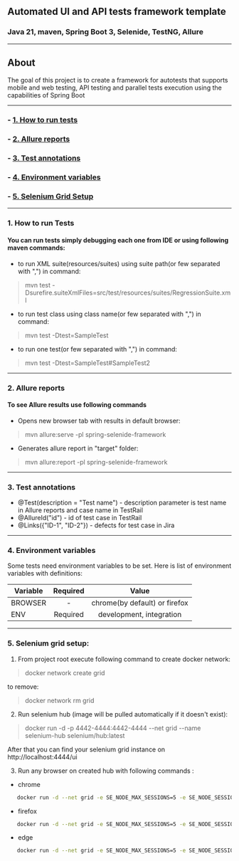 ## Automated UI and API tests framework template
### Java 21, maven, Spring Boot 3, Selenide, TestNG, Allure

----
## About

The goal of this project is to create a framework for autotests that supports mobile and web testing, API testing and parallel tests execution using the capabilities of Spring Boot

----
### - [1. How to run tests](#1-how-to-run-tests)
### - [2. Allure reports](#2-allure-reports)
### - [3. Test annotations](#3-test-annotations)
### - [4. Environment variables](#4-environment-variables)
### - [5. Selenium Grid Setup](#5-selenium-grid-setup)

----
### 1. How to run Tests
#### You can run tests simply debugging each one from IDE or using following maven commands:
- to run XML suite(resources/suites) using suite path(or few separated with ",") in command:
>mvn test -Dsurefire.suiteXmlFiles=src/test/resources/suites/RegressionSuite.xml
- to run test class using class name(or few separated with ",") in command:
>mvn test -Dtest=SampleTest
- to run one test(or few separated with ",") in command:
>mvn test -Dtest=SampleTest#SampleTest2

----

### 2. Allure reports
#### To see Allure results use following commands
- Opens new browser tab with results in default browser:
>mvn allure:serve -pl spring-selenide-framework

- Generates allure report in "target" folder:

>mvn allure:report -pl spring-selenide-framework

----

### 3. Test annotations
- @Test(description = "Test name") - description parameter is test name in Allure reports and case name in TestRail
- @AllureId("id") - id of test case in TestRail
- @Links({"ID-1", "ID-2"}) - defects for test case in Jira

----

### 4. Environment variables

Some tests need environment variables to be set.
Here is list of environment variables with definitions:


| Variable              |               Required               |                                Value                                 |
|-----------------------|:------------------------------------:|:--------------------------------------------------------------------:| 
| BROWSER               |                  -                   |                    chrome(by default) or firefox                     |
| ENV                   |               Required               |                       development, integration                       |

----

### 5. Selenium grid setup:

1. From project root execute following command to create docker network:
>docker network create grid

to remove:
> docker network rm grid

2. Run selenium hub (image will be pulled automatically if it doesn't exist):

>docker run -d -p 4442-4444:4442-4444 --net grid --name selenium-hub selenium/hub:latest

After that you can find your selenium grid instance on http://localhost:4444/ui

3. Run any browser on created hub with following commands :
- chrome
```bash
   docker run -d --net grid -e SE_NODE_MAX_SESSIONS=5 -e SE_NODE_SESSION_TIMEOUT=60 -e SE_EVENT_BUS_HOST=selenium-hub --shm-size="2g" -e SE_EVENT_BUS_PUBLISH_PORT=4442 -e SE_EVENT_BUS_SUBSCRIBE_PORT=4443 selenium/node-chrome:latest
```
- firefox
```bash
   docker run -d --net grid -e SE_NODE_MAX_SESSIONS=5 -e SE_NODE_SESSION_TIMEOUT=60 -e SE_EVENT_BUS_HOST=selenium-hub --shm-size="2g" -e SE_EVENT_BUS_PUBLISH_PORT=4442 -e SE_EVENT_BUS_SUBSCRIBE_PORT=4443 selenium/node-firefox:latest
```
- edge
```bash
   docker run -d --net grid -e SE_NODE_MAX_SESSIONS=5 -e SE_NODE_SESSION_TIMEOUT=60 -e SE_EVENT_BUS_HOST=selenium-hub --shm-size="2g" -e SE_EVENT_BUS_PUBLISH_PORT=4442 -e SE_EVENT_BUS_SUBSCRIBE_PORT=4443 selenium/node-edge:latest
```





































